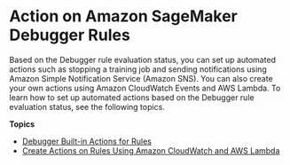 # Action on Amazon SageMaker Debugger Rules<a name="debugger-action-on-rules"></a>

Based on the Debugger rule evaluation status, you can set up automated actions such as stopping a training job and sending notifications using Amazon Simple Notification Service \(Amazon SNS\)\. You can also create your own actions using Amazon CloudWatch Events and AWS Lambda\. To learn how to set up automated actions based on the Debugger rule evaluation status, see the following topics\.

**Topics**
+ [Debugger Built\-in Actions for Rules](debugger-built-in-actions.md)
+ [Create Actions on Rules Using Amazon CloudWatch and AWS Lambda](debugger-cloudwatch-lambda.md)